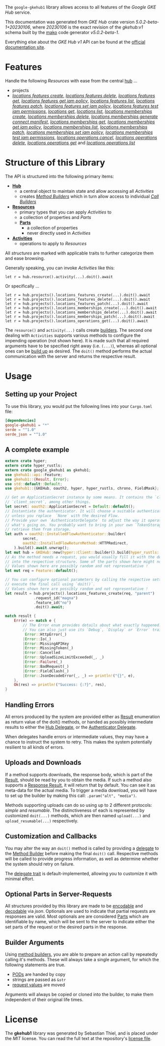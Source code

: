 <!---
DO NOT EDIT !
This file was generated automatically from 'src/generator/templates/api/README.md.mako'
DO NOT EDIT !
-->
The `google-gkehub1` library allows access to all features of the *Google GKE Hub* service.

This documentation was generated from *GKE Hub* crate version *5.0.2-beta-1+20230106*, where *20230106* is the exact revision of the *gkehub:v1* schema built by the [mako](http://www.makotemplates.org/) code generator *v5.0.2-beta-1*.

Everything else about the *GKE Hub* *v1* API can be found at the
[official documentation site](https://cloud.google.com/anthos/multicluster-management/connect/registering-a-cluster).
# Features

Handle the following *Resources* with ease from the central [hub](https://docs.rs/google-gkehub1/5.0.2-beta-1+20230106/google_gkehub1/GKEHub) ... 

* projects
 * [*locations features create*](https://docs.rs/google-gkehub1/5.0.2-beta-1+20230106/google_gkehub1/api::ProjectLocationFeatureCreateCall), [*locations features delete*](https://docs.rs/google-gkehub1/5.0.2-beta-1+20230106/google_gkehub1/api::ProjectLocationFeatureDeleteCall), [*locations features get*](https://docs.rs/google-gkehub1/5.0.2-beta-1+20230106/google_gkehub1/api::ProjectLocationFeatureGetCall), [*locations features get iam policy*](https://docs.rs/google-gkehub1/5.0.2-beta-1+20230106/google_gkehub1/api::ProjectLocationFeatureGetIamPolicyCall), [*locations features list*](https://docs.rs/google-gkehub1/5.0.2-beta-1+20230106/google_gkehub1/api::ProjectLocationFeatureListCall), [*locations features patch*](https://docs.rs/google-gkehub1/5.0.2-beta-1+20230106/google_gkehub1/api::ProjectLocationFeaturePatchCall), [*locations features set iam policy*](https://docs.rs/google-gkehub1/5.0.2-beta-1+20230106/google_gkehub1/api::ProjectLocationFeatureSetIamPolicyCall), [*locations features test iam permissions*](https://docs.rs/google-gkehub1/5.0.2-beta-1+20230106/google_gkehub1/api::ProjectLocationFeatureTestIamPermissionCall), [*locations get*](https://docs.rs/google-gkehub1/5.0.2-beta-1+20230106/google_gkehub1/api::ProjectLocationGetCall), [*locations list*](https://docs.rs/google-gkehub1/5.0.2-beta-1+20230106/google_gkehub1/api::ProjectLocationListCall), [*locations memberships create*](https://docs.rs/google-gkehub1/5.0.2-beta-1+20230106/google_gkehub1/api::ProjectLocationMembershipCreateCall), [*locations memberships delete*](https://docs.rs/google-gkehub1/5.0.2-beta-1+20230106/google_gkehub1/api::ProjectLocationMembershipDeleteCall), [*locations memberships generate connect manifest*](https://docs.rs/google-gkehub1/5.0.2-beta-1+20230106/google_gkehub1/api::ProjectLocationMembershipGenerateConnectManifestCall), [*locations memberships get*](https://docs.rs/google-gkehub1/5.0.2-beta-1+20230106/google_gkehub1/api::ProjectLocationMembershipGetCall), [*locations memberships get iam policy*](https://docs.rs/google-gkehub1/5.0.2-beta-1+20230106/google_gkehub1/api::ProjectLocationMembershipGetIamPolicyCall), [*locations memberships list*](https://docs.rs/google-gkehub1/5.0.2-beta-1+20230106/google_gkehub1/api::ProjectLocationMembershipListCall), [*locations memberships patch*](https://docs.rs/google-gkehub1/5.0.2-beta-1+20230106/google_gkehub1/api::ProjectLocationMembershipPatchCall), [*locations memberships set iam policy*](https://docs.rs/google-gkehub1/5.0.2-beta-1+20230106/google_gkehub1/api::ProjectLocationMembershipSetIamPolicyCall), [*locations memberships test iam permissions*](https://docs.rs/google-gkehub1/5.0.2-beta-1+20230106/google_gkehub1/api::ProjectLocationMembershipTestIamPermissionCall), [*locations operations cancel*](https://docs.rs/google-gkehub1/5.0.2-beta-1+20230106/google_gkehub1/api::ProjectLocationOperationCancelCall), [*locations operations delete*](https://docs.rs/google-gkehub1/5.0.2-beta-1+20230106/google_gkehub1/api::ProjectLocationOperationDeleteCall), [*locations operations get*](https://docs.rs/google-gkehub1/5.0.2-beta-1+20230106/google_gkehub1/api::ProjectLocationOperationGetCall) and [*locations operations list*](https://docs.rs/google-gkehub1/5.0.2-beta-1+20230106/google_gkehub1/api::ProjectLocationOperationListCall)




# Structure of this Library

The API is structured into the following primary items:

* **[Hub](https://docs.rs/google-gkehub1/5.0.2-beta-1+20230106/google_gkehub1/GKEHub)**
    * a central object to maintain state and allow accessing all *Activities*
    * creates [*Method Builders*](https://docs.rs/google-gkehub1/5.0.2-beta-1+20230106/google_gkehub1/client::MethodsBuilder) which in turn
      allow access to individual [*Call Builders*](https://docs.rs/google-gkehub1/5.0.2-beta-1+20230106/google_gkehub1/client::CallBuilder)
* **[Resources](https://docs.rs/google-gkehub1/5.0.2-beta-1+20230106/google_gkehub1/client::Resource)**
    * primary types that you can apply *Activities* to
    * a collection of properties and *Parts*
    * **[Parts](https://docs.rs/google-gkehub1/5.0.2-beta-1+20230106/google_gkehub1/client::Part)**
        * a collection of properties
        * never directly used in *Activities*
* **[Activities](https://docs.rs/google-gkehub1/5.0.2-beta-1+20230106/google_gkehub1/client::CallBuilder)**
    * operations to apply to *Resources*

All *structures* are marked with applicable traits to further categorize them and ease browsing.

Generally speaking, you can invoke *Activities* like this:

```Rust,ignore
let r = hub.resource().activity(...).doit().await
```

Or specifically ...

```ignore
let r = hub.projects().locations_features_create(...).doit().await
let r = hub.projects().locations_features_delete(...).doit().await
let r = hub.projects().locations_features_patch(...).doit().await
let r = hub.projects().locations_memberships_create(...).doit().await
let r = hub.projects().locations_memberships_delete(...).doit().await
let r = hub.projects().locations_memberships_patch(...).doit().await
let r = hub.projects().locations_operations_get(...).doit().await
```

The `resource()` and `activity(...)` calls create [builders][builder-pattern]. The second one dealing with `Activities` 
supports various methods to configure the impending operation (not shown here). It is made such that all required arguments have to be 
specified right away (i.e. `(...)`), whereas all optional ones can be [build up][builder-pattern] as desired.
The `doit()` method performs the actual communication with the server and returns the respective result.

# Usage

## Setting up your Project

To use this library, you would put the following lines into your `Cargo.toml` file:

```toml
[dependencies]
google-gkehub1 = "*"
serde = "^1.0"
serde_json = "^1.0"
```

## A complete example

```Rust
extern crate hyper;
extern crate hyper_rustls;
extern crate google_gkehub1 as gkehub1;
use gkehub1::api::Feature;
use gkehub1::{Result, Error};
use std::default::Default;
use gkehub1::{GKEHub, oauth2, hyper, hyper_rustls, chrono, FieldMask};

// Get an ApplicationSecret instance by some means. It contains the `client_id` and 
// `client_secret`, among other things.
let secret: oauth2::ApplicationSecret = Default::default();
// Instantiate the authenticator. It will choose a suitable authentication flow for you, 
// unless you replace  `None` with the desired Flow.
// Provide your own `AuthenticatorDelegate` to adjust the way it operates and get feedback about 
// what's going on. You probably want to bring in your own `TokenStorage` to persist tokens and
// retrieve them from storage.
let auth = oauth2::InstalledFlowAuthenticator::builder(
        secret,
        oauth2::InstalledFlowReturnMethod::HTTPRedirect,
    ).build().await.unwrap();
let mut hub = GKEHub::new(hyper::Client::builder().build(hyper_rustls::HttpsConnectorBuilder::new().with_native_roots().https_or_http().enable_http1().enable_http2().build()), auth);
// As the method needs a request, you would usually fill it with the desired information
// into the respective structure. Some of the parts shown here might not be applicable !
// Values shown here are possibly random and not representative !
let mut req = Feature::default();

// You can configure optional parameters by calling the respective setters at will, and
// execute the final call using `doit()`.
// Values shown here are possibly random and not representative !
let result = hub.projects().locations_features_create(req, "parent")
             .request_id("magna")
             .feature_id("no")
             .doit().await;

match result {
    Err(e) => match e {
        // The Error enum provides details about what exactly happened.
        // You can also just use its `Debug`, `Display` or `Error` traits
         Error::HttpError(_)
        |Error::Io(_)
        |Error::MissingAPIKey
        |Error::MissingToken(_)
        |Error::Cancelled
        |Error::UploadSizeLimitExceeded(_, _)
        |Error::Failure(_)
        |Error::BadRequest(_)
        |Error::FieldClash(_)
        |Error::JsonDecodeError(_, _) => println!("{}", e),
    },
    Ok(res) => println!("Success: {:?}", res),
}

```
## Handling Errors

All errors produced by the system are provided either as [Result](https://docs.rs/google-gkehub1/5.0.2-beta-1+20230106/google_gkehub1/client::Result) enumeration as return value of
the doit() methods, or handed as possibly intermediate results to either the 
[Hub Delegate](https://docs.rs/google-gkehub1/5.0.2-beta-1+20230106/google_gkehub1/client::Delegate), or the [Authenticator Delegate](https://docs.rs/yup-oauth2/*/yup_oauth2/trait.AuthenticatorDelegate.html).

When delegates handle errors or intermediate values, they may have a chance to instruct the system to retry. This 
makes the system potentially resilient to all kinds of errors.

## Uploads and Downloads
If a method supports downloads, the response body, which is part of the [Result](https://docs.rs/google-gkehub1/5.0.2-beta-1+20230106/google_gkehub1/client::Result), should be
read by you to obtain the media.
If such a method also supports a [Response Result](https://docs.rs/google-gkehub1/5.0.2-beta-1+20230106/google_gkehub1/client::ResponseResult), it will return that by default.
You can see it as meta-data for the actual media. To trigger a media download, you will have to set up the builder by making
this call: `.param("alt", "media")`.

Methods supporting uploads can do so using up to 2 different protocols: 
*simple* and *resumable*. The distinctiveness of each is represented by customized 
`doit(...)` methods, which are then named `upload(...)` and `upload_resumable(...)` respectively.

## Customization and Callbacks

You may alter the way an `doit()` method is called by providing a [delegate](https://docs.rs/google-gkehub1/5.0.2-beta-1+20230106/google_gkehub1/client::Delegate) to the 
[Method Builder](https://docs.rs/google-gkehub1/5.0.2-beta-1+20230106/google_gkehub1/client::CallBuilder) before making the final `doit()` call. 
Respective methods will be called to provide progress information, as well as determine whether the system should 
retry on failure.

The [delegate trait](https://docs.rs/google-gkehub1/5.0.2-beta-1+20230106/google_gkehub1/client::Delegate) is default-implemented, allowing you to customize it with minimal effort.

## Optional Parts in Server-Requests

All structures provided by this library are made to be [encodable](https://docs.rs/google-gkehub1/5.0.2-beta-1+20230106/google_gkehub1/client::RequestValue) and 
[decodable](https://docs.rs/google-gkehub1/5.0.2-beta-1+20230106/google_gkehub1/client::ResponseResult) via *json*. Optionals are used to indicate that partial requests are responses 
are valid.
Most optionals are are considered [Parts](https://docs.rs/google-gkehub1/5.0.2-beta-1+20230106/google_gkehub1/client::Part) which are identifiable by name, which will be sent to 
the server to indicate either the set parts of the request or the desired parts in the response.

## Builder Arguments

Using [method builders](https://docs.rs/google-gkehub1/5.0.2-beta-1+20230106/google_gkehub1/client::CallBuilder), you are able to prepare an action call by repeatedly calling it's methods.
These will always take a single argument, for which the following statements are true.

* [PODs][wiki-pod] are handed by copy
* strings are passed as `&str`
* [request values](https://docs.rs/google-gkehub1/5.0.2-beta-1+20230106/google_gkehub1/client::RequestValue) are moved

Arguments will always be copied or cloned into the builder, to make them independent of their original life times.

[wiki-pod]: http://en.wikipedia.org/wiki/Plain_old_data_structure
[builder-pattern]: http://en.wikipedia.org/wiki/Builder_pattern
[google-go-api]: https://github.com/google/google-api-go-client

# License
The **gkehub1** library was generated by Sebastian Thiel, and is placed 
under the *MIT* license.
You can read the full text at the repository's [license file][repo-license].

[repo-license]: https://github.com/Byron/google-apis-rsblob/main/LICENSE.md

